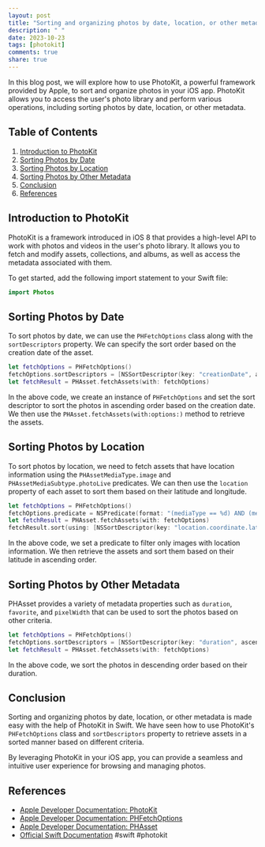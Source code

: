 ```yaml
---
layout: post
title: "Sorting and organizing photos by date, location, or other metadata using PhotoKit in Swift"
description: " "
date: 2023-10-23
tags: [photokit]
comments: true
share: true
---
```


In this blog post, we will explore how to use PhotoKit, a powerful framework provided by Apple, to sort and organize photos in your iOS app. PhotoKit allows you to access the user's photo library and perform various operations, including sorting photos by date, location, or other metadata.

## Table of Contents
1. [Introduction to PhotoKit](#introduction-to-photokit)
2. [Sorting Photos by Date](#sorting-photos-by-date)
3. [Sorting Photos by Location](#sorting-photos-by-location)
4. [Sorting Photos by Other Metadata](#sorting-photos-by-other-metadata)
5. [Conclusion](#conclusion)
6. [References](#references)

## Introduction to PhotoKit

PhotoKit is a framework introduced in iOS 8 that provides a high-level API to work with photos and videos in the user's photo library. It allows you to fetch and modify assets, collections, and albums, as well as access the metadata associated with them.

To get started, add the following import statement to your Swift file:

```swift
import Photos
```

## Sorting Photos by Date

To sort photos by date, we can use the `PHFetchOptions` class along with the `sortDescriptors` property. We can specify the sort order based on the creation date of the asset.

```swift
let fetchOptions = PHFetchOptions()
fetchOptions.sortDescriptors = [NSSortDescriptor(key: "creationDate", ascending: true)]
let fetchResult = PHAsset.fetchAssets(with: fetchOptions)
```

In the above code, we create an instance of `PHFetchOptions` and set the sort descriptor to sort the photos in ascending order based on the creation date. We then use the `PHAsset.fetchAssets(with:options:)` method to retrieve the assets.

## Sorting Photos by Location

To sort photos by location, we need to fetch assets that have location information using the `PHAssetMediaType.image` and `PHAssetMediaSubtype.photoLive` predicates. We can then use the `location` property of each asset to sort them based on their latitude and longitude.

```swift
let fetchOptions = PHFetchOptions()
fetchOptions.predicate = NSPredicate(format: "(mediaType == %d) AND (mediaSubtypes & %d != 0) AND (location != nil)", PHAssetMediaType.image.rawValue, PHAssetMediaSubtype.photoLive.rawValue)
let fetchResult = PHAsset.fetchAssets(with: fetchOptions)
fetchResult.sort(using: [NSSortDescriptor(key: "location.coordinate.latitude", ascending: true)])
```

In the above code, we set a predicate to filter only images with location information. We then retrieve the assets and sort them based on their latitude in ascending order.

## Sorting Photos by Other Metadata

PHAsset provides a variety of metadata properties such as `duration`, `favorite`, and `pixelWidth` that can be used to sort the photos based on other criteria.

```swift
let fetchOptions = PHFetchOptions()
fetchOptions.sortDescriptors = [NSSortDescriptor(key: "duration", ascending: false)]
let fetchResult = PHAsset.fetchAssets(with: fetchOptions)
```

In the above code, we sort the photos in descending order based on their duration.

## Conclusion

Sorting and organizing photos by date, location, or other metadata is made easy with the help of PhotoKit in Swift. We have seen how to use PhotoKit's `PHFetchOptions` class and `sortDescriptors` property to retrieve assets in a sorted manner based on different criteria.

By leveraging PhotoKit in your iOS app, you can provide a seamless and intuitive user experience for browsing and managing photos.

## References

- [Apple Developer Documentation: PhotoKit](https://developer.apple.com/documentation/photokit)
- [Apple Developer Documentation: PHFetchOptions](https://developer.apple.com/documentation/photokit/phfetchoptions)
- [Apple Developer Documentation: PHAsset](https://developer.apple.com/documentation/photokit/phasset)
- [Official Swift Documentation](https://docs.swift.org/)  #swift #photokit